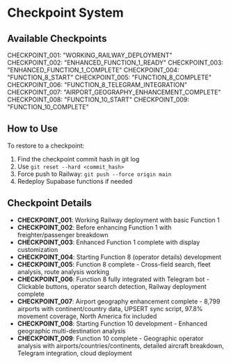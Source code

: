 # Checkpoint System

## Available Checkpoints

CHECKPOINT_001: "WORKING_RAILWAY_DEPLOYMENT"
CHECKPOINT_002: "ENHANCED_FUNCTION_1_READY" 
CHECKPOINT_003: "ENHANCED_FUNCTION_1_COMPLETE"
CHECKPOINT_004: "FUNCTION_8_START"
CHECKPOINT_005: "FUNCTION_8_COMPLETE"
CHECKPOINT_006: "FUNCTION_8_TELEGRAM_INTEGRATION"
CHECKPOINT_007: "AIRPORT_GEOGRAPHY_ENHANCEMENT_COMPLETE"
CHECKPOINT_008: "FUNCTION_10_START"
CHECKPOINT_009: "FUNCTION_10_COMPLETE"

## How to Use

To restore to a checkpoint:
1. Find the checkpoint commit hash in git log
2. Use `git reset --hard <commit_hash>`
3. Force push to Railway: `git push --force origin main`
4. Redeploy Supabase functions if needed

## Checkpoint Details

- **CHECKPOINT_001**: Working Railway deployment with basic Function 1
- **CHECKPOINT_002**: Before enhancing Function 1 with freighter/passenger breakdown  
- **CHECKPOINT_003**: Enhanced Function 1 complete with display customization
- **CHECKPOINT_004**: Starting Function 8 (operator details) development
- **CHECKPOINT_005**: Function 8 complete - Cross-field search, fleet analysis, route analysis working
- **CHECKPOINT_006**: Function 8 fully integrated with Telegram bot - Clickable buttons, operator search detection, Railway deployment complete
- **CHECKPOINT_007**: Airport geography enhancement complete - 8,799 airports with continent/country data, UPSERT sync script, 97.8% movement coverage, North America fix included
- **CHECKPOINT_008**: Starting Function 10 development - Enhanced geographic multi-destination analysis
- **CHECKPOINT_009**: Function 10 complete - Geographic operator analysis with airports/countries/continents, detailed aircraft breakdown, Telegram integration, cloud deployment
